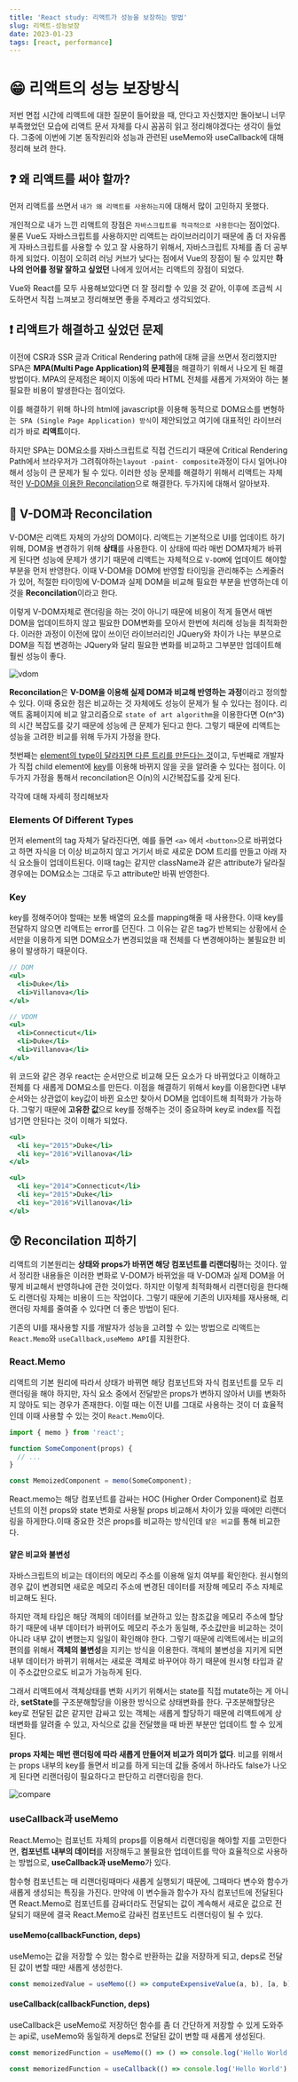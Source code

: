 ```yaml
---
title: 'React study: 리액트가 성능을 보장하는 방법'
slug: 리액트-성능보장
date: 2023-01-23
tags: [react, performance]
---
```


# 😁 리액트의 성능 보장방식

저번 면접 시간에 리액트에 대한 질문이 들어왔을 때, 안다고 자신했지만 돌아보니 너무 부족했었던 모습에 리액트 문서 자체를 다시 꼼꼼히 읽고 정리해야겠다는 생각이 들었다. 그중에 이번에 기본 동작원리와 성능과 관련된 useMemo와 useCallback에 대해 정리해 보려 한다.



## ❓ 왜 리액트를 써야 할까?

먼저 리액트를 쓰면서 `내가 왜 리액트를 사용하는지`에 대해서 많이 고민하지 못했다.

개인적으로 내가 느낀 리액트의 장점은 `자바스크립트를 적극적으로 사용한다`는 점이었다. 물론 Vue도 자바스크립트를 사용하지만 리액트는 라이브러리이기 때문에 좀 더 자유롭게 자바스크립트를 사용할 수 있고 잘 사용하기 위해서, 자바스크립트 자체를 좀 더 공부하게 되었다. 이점이 오히려 러닝 커브가 낮다는 점에서 Vue의 장점이 될 수 있지만 **하나의 언어를 정말 잘하고 싶었던** 나에게 있어서는 리액트의 장점이 되었다.

Vue와 React를 모두 사용해보았다면 더 잘 정리할 수 있을 것 같아, 이후에 조금씩 시도하면서 직접 느껴보고 정리해보면 좋을 주제라고 생각되었다.



## ❗ 리액트가 해결하고 싶었던 문제

이전에 CSR과 SSR 글과 Critical Rendering path에 대해 글을 쓰면서 정리했지만 SPA은 **MPA(Multi Page Application)의 문제점**을 해결하기 위해서 나오게 된 해결 방법이다. MPA의 문제점은 페이지 이동에 따라 HTML 전체를 새롭게 가져와야 하는 불필요한 비용이 발생한다는 점이었다.

이를 해결하기 위해 하나의 html에 javascript을 이용해 동적으로 DOM요소를 변형하는` SPA (Single Page Application) 방식`이 제안되었고 여기에 대표적인 라이브러리가 바로 **리액트**이다.

하지만 SPA는 DOM요소를 자바스크립트로 직접 건드리기 때문에 Critical Rendering Path에서 브라우저가 그려줘야하는`layout -paint- composite`과정이 다시 일어나야 해서 성능이 큰 문제가 될 수 있다. 이러한 성능 문제를 해결하기 위해서 리액트는 자체적인 <u>V-DOM을 이용한 Reconcilation</u>으로 해결한다. 두가지에 대해서 알아보자.



## 🎈 V-DOM과 Reconcilation

V-DOM은 리액트 자체의 가상의 DOM이다. 리액트는 기본적으로 UI를 업데이트 하기 위해, DOM을 변경하기 위해 **상태**를 사용한다. 이 상태에 따라 매번 DOM자체가 바뀌게 된다면 성능에 문제가 생기기 때문에 리액트는 자체적으로 `V-DOM`에 업데이트 해야할 부분을 먼저 반영한다. 이때 V-DOM을 DOM에 반영할 타이밍을 관리해주는 스케줄러가 있어, 적절한 타이밍에 V-DOM과 실제 DOM을 비교해 필요한 부분을 반영하는데 이것을 **Reconcilation**이라고 한다.

이렇게 V-DOM자체로 랜더링을 하는 것이 아니기 때문에 비용이 적게 들면서 매번 DOM을 업데이트하지 않고 필요한 DOM변화를 모아서 한번에 처리해 성능을 최적화한다. 이러한 과정이 이전에 많이 쓰이던 라이브러리인 JQuery와 차이가 나는 부분으로 DOM을 직접 변경하는 JQuery와 달리 필요한 변화를 비교하고 그부분만 업데이트해 훨씬 성능이 좋다.

![vdom](vdom.png)

**Reconcilation**은 **V-DOM을 이용해 실제 DOM과 비교해 반영하는 과정**이라고 정의할 수 있다. 이때 중요한 점은 비교하는 것 자체에도 성능이 문제가 될 수 있다는 점이다. 리액트 홈페이지에 비교 알고리즘으로 `state of art algorithm`을 이용한다면 O(n^3)의 시간 복잡도를 갖기 때문에 성능에 큰 문제가 된다고 한다. 그렇기 때문에 리액트는 성능을 고려한 비교를 위해 두가지 가정을 한다.

첫번째는 <u> element의 type이 달라지면 다른 트리를 만든다는 것</u>이고, 두번째로 개발자가 직접 child element에 <u>key</u>를 이용해 바뀌지 않을 곳을 알려줄 수 있다는 점이다. 이 두가지 가정을 통해서 reconcilation은 O(n)의 시간복잡도를 갖게 된다.

각각에 대해 자세히 정리해보자

### Elements Of Different Types

먼저 element의 tag 자체가 달라진다면, 예를 들면 `<a>` 에서 `<button>`으로 바뀌었다고 하면 자식을 더 이상 비교하지 않고 거기서 바로 새로운 DOM 트리를 만들고 아래 자식 요소들이 업데이트된다. 이때 tag는 같지만 className과 같은 attribute가 달라질 경우에는 DOM요소는 그대로 두고 attribute만 바꿔 반영한다.

### Key

key를 정해주어야 할때는 보통 배열의 요소를 mapping해줄 때 사용한다. 이때 key를 전달하지 않으면 리액트는 error를 던진다. 그 이유는 같은 tag가 반복되는 상황에서 순서만을 이용하게 되면 DOM요소가 변경되었을 때 전체를 다 변경해야하는 불필요한 비용이 발생하기 때문이다.

```jsx
// DOM
<ul>
  <li>Duke</li>
  <li>Villanova</li>
</ul>

// VDOM
<ul>
  <li>Connecticut</li>
  <li>Duke</li>
  <li>Villanova</li>
</ul>
```

위 코드와 같은 경우 react는 순서만으로 비교해 모든 요소가 다 바뀌었다고 이해하고 전체를 다 새롭게 DOM요소를 만든다. 이점을 해결하기 위해서 key를 이용한다면 내부 순서와는 상관없이 key값이 바뀐 요소만 찾아서 DOM을 업데이트해 최적화가 가능하다. 그렇기 때문에 **고유한 값**으로 key를 정해주는 것이 중요하며 key로 index를 직접 넘기면 안된다는 것이 이해가 되었다.

```jsx
<ul>
  <li key="2015">Duke</li>
  <li key="2016">Villanova</li>
</ul>

<ul>
  <li key="2014">Connecticut</li>
  <li key="2015">Duke</li>
  <li key="2016">Villanova</li>
</ul>
```

## 😲 Reconcilation 피하기

리액트의 기본원리는 **상태와 props가 바뀌면 해당 컴포넌트를 리랜더링**하는 것이다. 앞서 정리한 내용들은 이러한 변화로 V-DOM가 바뀌었을 때 V-DOM과 실제 DOM을 어떻게 비교해서 반영하냐에 관한 것이었다. 하지만 이렇게 최적화해서 리랜더링을 한다해도 리랜더링 자체는 비용이 드는 작업이다. 그렇기 때문에 기존의 UI자체를 재사용해, 리랜더링 자체를 줄여줄 수 있다면 더 좋은 방법이 된다.

기존의 UI를 재사용할 지를 개발자가 성능을 고려할 수 있는 방법으로 리액트는 `React.Memo`와 `useCallback,useMemo API`를 지원한다.

### React.Memo

리액트의 기본 원리에 따라서 상태가 바뀌면 해당 컴포넌트와 자식 컴포넌트를 모두 리랜더링을 해야 하지만, 자식 요소 중에서 전달받은 props가 변하지 않아서 UI를 변화하지 않아도 되는 경우가 존재한다. 이럴 때는 이전 UI를 그대로 사용하는 것이 더 효율적인데 이때 사용할 수 있는 것이 `React.Memo`이다.

```jsx
import { memo } from 'react';

function SomeComponent(props) {
  // ...
}

const MemoizedComponent = memo(SomeComponent);
```

React.memo는 해당 컴포넌트를 감싸는 HOC (Higher Order Component)로 컴포넌트의 이전 props와 state 변화로 사용될 props 비교해서 차이가 있을 때에만 리랜더링을 하게한다.이때 중요한 것은 props를 비교하는 방식인데 `얕은 비교`를 통해 비교한다.

#### 얕은 비교와 불변성

자바스크립트의 비교는 데이터의 메모리 주소를 이용해 일치 여부를 확인한다. 원시형의 경우 값이 변경되면 새로운 메모리 주소에 변경된 데이터를 저장해 메모리 주소 자체로 비교해도 된다.

하지만 객체 타입은 해당 객체의 데이터를 보관하고 있는 참조값을 메모리 주소에 할당하기 때문에 내부 데이터가 바뀌어도 메모리 주소가 동일해, 주소값만을 비교하는 것이 아니라 내부 값이 변했는지 일일이 확인해야 한다. 그렇기 때문에 리액트에서는 비교의 편의를 위해서 **객체의 불변성**을 지키는 방식을 이용한다. 객체의 불변성을 지키게 되면 내부 데이터가 바뀌기 위해서는 새로운 객체로 바꾸어야 하기 때문에 원시형 타입과 같이 주소값만으로도 비교가 가능하게 된다.

그래서 리액트에서 객체상태를 변화 시키기 위해서는 state를 직접 mutate하는 게 아니라, **setState**를 구조분해할당을 이용한 방식으로 상태변화를 한다. 구조분해할당은 key로 전달된 값은 같지만 감싸고 있는 객체는 새롭게 할당하기 때문에 리액트에게 상태변화를 알려줄 수 있고, 자식으로 값을 전달했을 때 바뀐 부분만 업데이트 할 수 있게 된다.

**props 자체는 매번 랜더링에 따라 새롭게 만들어져 비교가 의미가 없다**. 비교를 위해서는 props 내부의 key를 돌면서 비교를 하게 되는데 값들 중에서 하나라도 false가 나오게 된다면 리랜더링이 필요하다고 판단하고 리랜더링을 한다.

![compare](compare.png)

### useCallback과 useMemo

React.Memo는 컴포넌트 자체의 props를 이용해서 리랜더링을 해야할 지를 고민한다면, **컴포넌트 내부의 데이터**를 저장해두고 불필요한 업데이트를 막아 효율적으로 사용하는 방법으로, **useCallback과 useMemo**가 있다.

함수형 컴포넌트는 매 리랜더링때마다 새롭게 실행되기 때문에, 그때마다 변수와 함수가 새롭게 생성되는 특징을 가진다. 만약에 이 변수들과 함수가 자식 컴포넌트에 전달된다면 React.Memo로 컴포넌트를 감싸더라도 전달되는 값이 계속해서 새로운 값으로 전달되기 때문에 결국 React.Memo로 감싸진 컴포넌트도 리랜더링이 될 수 있다.

#### useMemo(callbackFunction, deps)

useMemo는 값을 저장할 수 있는 함수로 반환하는 값을 저장하게 되고, deps로 전달된 값이 변할 때만 새롭게 생성한다.

```jsx
const memoizedValue = useMemo(() => computeExpensiveValue(a, b), [a, b]);
```

#### useCallback(callbackFunction, deps)

useCallback은 useMemo로 저장하던 함수를 좀 더 간단하게 저장할 수 있게 도와주는 api로, useMemo와 동일하게 deps로 전달된 값이 변할 때 새롭게 생성된다.

```jsx
const memorizedFunction = useMemo(() => () => console.log('Hello World'), []);

const memorizedFunction = useCallback(() => console.log('Hello World'), []);
```
